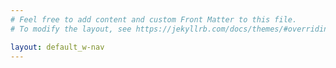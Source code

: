 ```yaml
---
# Feel free to add content and custom Front Matter to this file.
# To modify the layout, see https://jekyllrb.com/docs/themes/#overriding-theme-defaults

layout: default_w-nav
---
```

